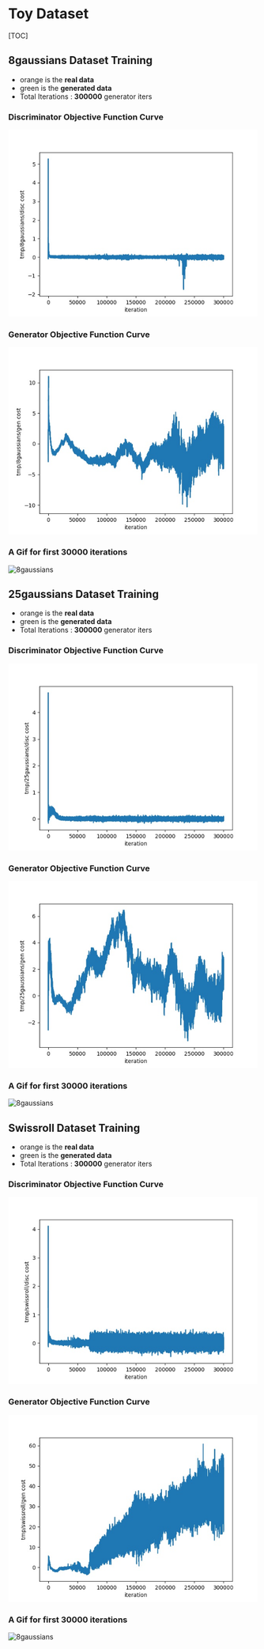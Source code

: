 # Toy Dataset

[TOC]

## **8gaussians** Dataset Training 

- orange is the **real data**
- green is the **generated data**
- Total Iterations : **300000** generator iters

### Discriminator Objective Function Curve

![8gaussians_disc_cost](../../imgs/8gaussians_disc_cost.jpg)

### Generator Objective Function Curve

![8gaussians_gen_cost](../../imgs/8gaussians_gen_cost.jpg)

### A Gif for first 30000 iterations

![8gaussians](../../imgs/8gaussians.gif)

## **25gaussians** Dataset Training

- orange is the **real data**
- green is the **generated data**
- Total Iterations : **300000** generator iters

### Discriminator Objective Function Curve

![8gaussians_disc_cost](../../imgs/25gaussians_disc_cost.jpg)

### Generator Objective Function Curve

![8gaussians_gen_cost](../../imgs/25gaussians_gen_cost.jpg)

### A Gif for first 30000 iterations

![8gaussians](../../imgs/25gaussians.gif)

## **Swissroll** Dataset Training

- orange is the **real data**
- green is the **generated data**
- Total Iterations : **300000** generator iters

### Discriminator Objective Function Curve

![8gaussians_disc_cost](../../imgs/swissroll_disc_cost.jpg)

### Generator Objective Function Curve

![8gaussians_gen_cost](../../imgs/swissroll_gen_cost.jpg)

### A Gif for first 30000 iterations

![8gaussians](../../imgs/swissroll.gif)